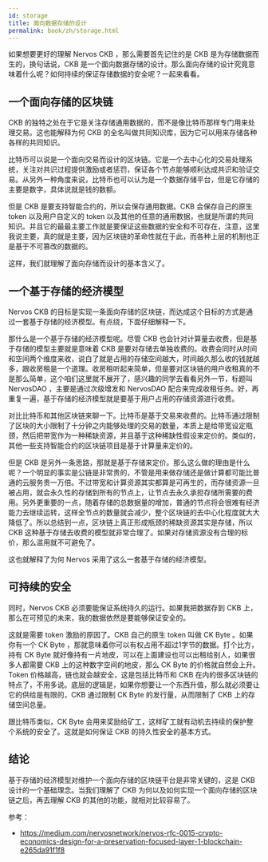 ```yaml
---
id: storage
title: 面向数据存储的设计
permalink: book/zh/storage.html
---
```


如果想要更好的理解 Nervos CKB ，那么需要首先记住的是 CKB 是为存储数据而生的，换句话说，CKB 是一个面向数据存储的设计。那么面向存储的设计究竟意味着什么呢？如何持续的保证存储数据的安全呢？一起来看看。

## 一个面向存储的区块链

CKB 的独特之处在于它是关注存储通用数据的，而不是像比特币那样专门用来处理交易。这也能解释为何 CKB 的全名叫做共同知识库，因为它可以用来存储各种各样的共同知识。

比特币可以说是一个面向交易而设计的区块链。它是一个去中心化的交易处理系统，关注对共识过程提供激励或者惩罚，保证各个节点能够顺利达成共识和验证交易。从另外一种角度来说，比特币也可以认为是一个数据存储平台，但是它存储的主要是数字，具体说就是钱的数额。

但是 CKB 是要支持智能合约的，所以会保存通用数据。CKB 会保存自己的原生 token 以及用户自定义的 token 以及其他的任意的通用数据，也就是所谓的共同知识。并且它的最最主要工作就是要保证这些数据的安全和不可存在，注意，这里我说主要，真的就是主要，因为区块链的革命性就在于此，而各种上层的机制也正是基于不可篡改的数据的。

这样，我们就理解了面向存储而设计的基本含义了。

## 一个基于存储的经济模型

Nervos CKB 的目标是实现一条面向存储的区块链，而达成这个目标的方式是通过一套基于存储的经济模型。有点绕，下面仔细解释一下。

那什么是一个基于存储的经济模型呢。尽管 CKB 也会针对计算量去收费，但是基于存储的模型主要就是意味着 CKB 是要对存储去单独收费的。收费会同时从时间和空间两个维度来收，说白了就是占用的存储空间越大，时间越久那么收的钱就越多，跟收房租是一个道理。收房租听起来简单，但是要对区块链的用户收租真的不是那么简单，这个咱们这里就不展开了，感兴趣的同学去看看另外一节，标题叫 NervosDAO ，主要是通过次级增发和 NervosDAO 配合来完成收租任务。好，再重复一遍，基于存储的经济模型就是要基于用户占用的存储资源进行收费。

对比比特币和其他区块链来聊一下。比特币是基于交易来收费的。比特币通过限制了区块的大小限制了十分钟之内能够处理的交易的数量，本质上是给带宽设定瓶颈，然后把带宽作为一种稀缺资源，并且基于这种稀缺性假设来定价的。类似的，其他一些支持智能合约的区块链项目是基于计算量来定价的。

但是 CKB 是另外一条思路，那就是基于存储来定价。那么这么做的理由是什么呢？一个明显的事实是公链是非常贵的，不管是用来做存储还是做计算都可能比普通的云服务贵一万倍。不过带宽和计算资源其实都算是可再生的，而存储资源一旦被占用，就会永久性的存储到所有的节点上，让节点去永久承担存储所需要的费用。另外更重要的一点，随着存储的总数据量的增加，普通的节点将会很难有经济能力去继续运转，这样全节点的数量就会减少，整个区块链的去中心化程度就大大降低了。所以总结到一点，区块链上真正形成瓶颈的稀缺资源其实是存储，所以 CKB 这种基于存储去收费的模型就非常合理了。如果对存储资源没有合理的标价，那么滥用就不可避免了。

这也就解释了为何 Nervos 采用了这么一套基于存储的经济模型。

## 可持续的安全

同时，Nervos CKB 必须要能保证系统持久的运行。如果我把数据存到 CKB 上，那么在可预见的未来，我的数据依然是要能够保证安全的。

这就是需要 token 激励的原因了。CKB 自己的原生 token 叫做 CK Byte 。如果你有一个 CK Byte ，那就意味着你可以有权占用不超过1字节的数据。打个比方，持有 CK Byte 就好像持有一片地皮，可以在上面建设也可以出租给别人，如果很多人都需要 CKB 上的这种数字空间的地皮，那么 CK Byte 的价格就自然会上升。Token 价格越高，链也就会越安全，这是包括比特币和 CKB 在内的很多区块链的特点了，不用多说。底层的逻辑是，如果你想要让一个东西升值，那么就必须要让它的供给是有限的，CKB 通过限制 CK Byte 的发行量，从而限制了 CKB 上的存储空间总量。

跟比特币类似，CK Byte 会用来奖励给矿工，这样矿工就有动机去持续的保护整个系统的安全了。这就是如何保证 CKB 的持久性安全的基本方式。

## 结论

基于存储的经济模型对维护一个面向存储的区块链平台是非常关键的，这是 CKB 设计的一个基础理念。当我们理解了 CKB 为何以及如何实现一个面向存储的区块链之后，再去理解 CKB 的其他的功能，就相对比较容易了。

参考：

- https://medium.com/nervosnetwork/nervos-rfc-0015-crypto-economics-design-for-a-preservation-focused-layer-1-blockchain-e265da91f1f8
